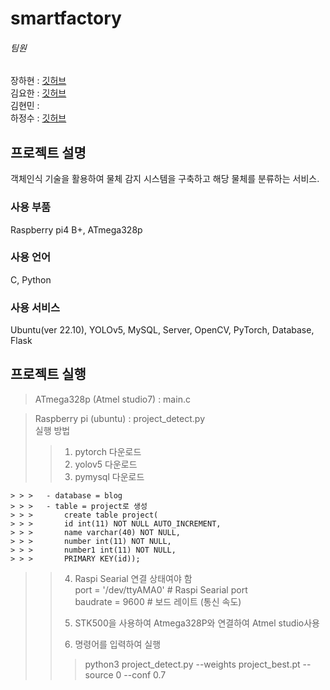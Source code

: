 # smartfactory

###### 팀원
장하현 : [깃허브](https://github.com/ndg5778)  
김요한 : [깃허브](https://github.com/kimyohan12)  
김현민 :   
하정수 : [깃허브](https://github.com/jungsu00)  


## 프로젝트 설명
객체인식 기술을 활용하여 물체 감지 시스템을 구축하고 해당 물체를 분류하는 서비스.

### 사용 부품
Raspberry pi4 B+, ATmega328p

### 사용 언어
C, Python

### 사용 서비스
Ubuntu(ver 22.10), YOLOv5, MySQL, Server, OpenCV, PyTorch, Database, Flask

## 프로젝트 실행
> ATmega328p (Atmel studio7) : main.c  

> Raspberry pi (ubuntu) : project_detect.py  
> 실행 방법  
>   
> > 1. pytorch 다운로드  
> > 2. yolov5 다운로드  
> > 3. pymysql 다운로드  
```
> > > 	- database = blog  
> > > 	- table = project로 생성  
> > > 		create table project(  
> > > 		id int(11) NOT NULL AUTO_INCREMENT,  
> > > 		name varchar(40) NOT NULL,  
> > > 		number int(11) NOT NULL,  
> > > 		number1 int(11) NOT NULL,  
> > > 		PRIMARY KEY(id));  
```
> >		
> > 4. Raspi Searial 연결 상태여야 함  
> > 	port = '/dev/ttyAMA0'   # Raspi Searial port  
> > 	baudrate = 9600         # 보드 레이트 (통신 속도)  
> >   
> > 5. STK500을 사용하여 Atmega328P와 연결하여 Atmel studio사용  
> > 6. 명령어를 입력하여 실행  
> > > python3 project_detect.py --weights project_best.pt --source 0 --conf 0.7